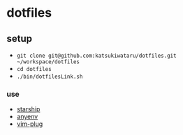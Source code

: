 # dotfiles

## setup

- `git clone git@github.com:katsukiwataru/dotfiles.git ~/workspace/dotfiles`
- `cd dotfiles`
- `./bin/dotfilesLink.sh`

### use
- [starship](https://github.com/starship/starship)
- [anyenv](https://github.com/anyenv/anyenv)
- [vim-plug](https://github.com/junegunn/vim-plug)
